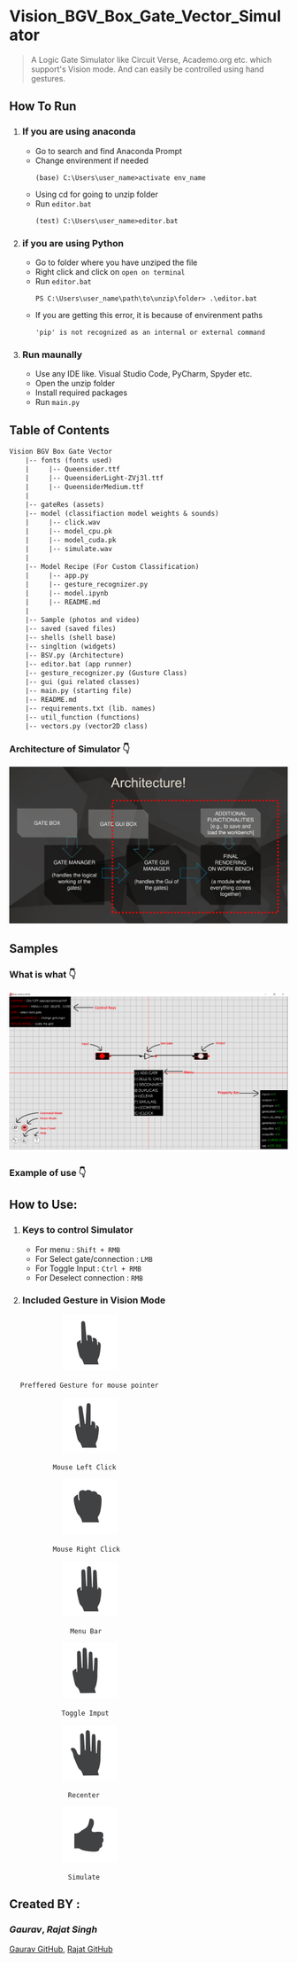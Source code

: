 # Vision_BGV_Box_Gate_Vector_Simulator
> A Logic Gate Simulator like Circuit Verse, Academo.org etc. which support's Vision mode. And can easily  be controlled using hand gestures.

## How To Run
1. ### If you are using anaconda
    * Go to search and find Anaconda Prompt
    * Change envirenment if needed 
        ```
        (base) C:\Users\user_name>activate env_name
        ```
    * Using cd for going to unzip folder
    * Run `editor.bat`
        ```
        (test) C:\Users\user_name>editor.bat
        ```
2. ### if you are using Python
    * Go to folder where you have unziped the file
    * Right click and click on `open on terminal`
    * Run `editor.bat`
        ```
        PS C:\Users\user_name\path\to\unzip\folder> .\editor.bat
        ```
    * If you are getting this error, it is because of envirenment paths
        ```
        'pip' is not recognized as an internal or external command
        ```
3. ### Run maunally
    * Use any IDE like. Visual Studio Code, PyCharm, Spyder etc.
    * Open the unzip folder
    * Install required packages
    * Run `main.py`
## Table of Contents
```
Vision BGV Box Gate Vector
    |-- fonts (fonts used)
    |     |-- Queensider.ttf
    |     |-- QueensiderLight-ZVj3l.ttf
    |     |-- QueensiderMedium.ttf
    |   
    |-- gateRes (assets)
    |-- model (classifiaction model weights & sounds)
    |     |-- click.wav
    |     |-- model_cpu.pk
    |     |-- model_cuda.pk
    |     |-- simulate.wav
    |
    |-- Model Recipe (For Custom Classification)
    |     |-- app.py
    |     |-- gesture_recognizer.py
    |     |-- model.ipynb
    |     |-- README.md
    |
    |-- Sample (photos and video)
    |-- saved (saved files)
    |-- shells (shell base)
    |-- singltion (widgets)
    |-- BSV.py (Architecture)
    |-- editor.bat (app runner)
    |-- gesture_recognizer.py (Gusture Class)
    |-- gui (gui related classes)
    |-- main.py (starting file)
    |-- README.md
    |-- requirements.txt (lib. names)
    |-- util_function (functions)
    |-- vectors.py (vector2D class)
```
### Architecture of Simulator 👇

![](Sample/arch_1.jpg)
## Samples
### What is what 👇
![](Sample/tutorial_1.png)
### Example of use 👇

## How to Use:
1. ### Keys to control Simulator 
    * For menu : `Shift + RMB`
    * For Select gate/connection : `LMB`
    * For Toggle Input : `Ctrl + RMB`
    * For Deselect connection : `RMB`
2. ### Included Gesture in Vision Mode
$~~~~~~~~~~~~~~~~~~~~~~~$ <img src="https://github.com/Rajatsingh24/Vision_BGV_Box_Gate_Vector_Simulator/blob/main/Sample/1.jpg?raw=true" alt="drawing" width="100"/>

$~~~~$ `Preffered Gesture for mouse pointer`

$~~~~~~~~~~~~~~~~~~~~~~~$ <img src="https://github.com/Rajatsingh24/Vision_BGV_Box_Gate_Vector_Simulator/blob/main/Sample/2.jpg?raw=true" alt="drawing" width="100"/>

$~~~~~~~~~~~~~~~~~~~$ `Mouse Left Click`

$~~~~~~~~~~~~~~~~~~~~~~~$ <img src="https://github.com/Rajatsingh24/Vision_BGV_Box_Gate_Vector_Simulator/blob/main/Sample/3.jpg?raw=true" alt="drawing" width="100"/>

$~~~~~~~~~~~~~~~~~~~$ `Mouse Right Click`

$~~~~~~~~~~~~~~~~~~~~~~~$ <img src="https://github.com/Rajatsingh24/Vision_BGV_Box_Gate_Vector_Simulator/blob/main/Sample/4.jpg?raw=true" alt="drawing" width="100"/>

$~~~~~~~~~~~~~~~~~~~~~~~~~~~$ `Menu Bar`

$~~~~~~~~~~~~~~~~~~~~~~~$ <img src="https://github.com/Rajatsingh24/Vision_BGV_Box_Gate_Vector_Simulator/blob/main/Sample/5.jpg?raw=true" alt="drawing" width="100"/>

$~~~~~~~~~~~~~~~~~~~~~~~$ `Toggle Imput`

$~~~~~~~~~~~~~~~~~~~~~~~$ <img src="https://github.com/Rajatsingh24/Vision_BGV_Box_Gate_Vector_Simulator/blob/main/Sample/6.jpg?raw=true" alt="drawing" width="100"/>

$~~~~~~~~~~~~~~~~~~~~~~~~~~$ `Recenter`

$~~~~~~~~~~~~~~~~~~~~~~~$ <img src="https://github.com/Rajatsingh24/Vision_BGV_Box_Gate_Vector_Simulator/blob/main/Sample/7.jpg?raw=true" alt="drawing" width="100"/>

$~~~~~~~~~~~~~~~~~~~~~~~~~~$ `Simulate`


## Created BY :
    
### *Gaurav*, *Rajat Singh*

    
[Gaurav GitHub,](https://github.com/green-gray-gaurav "gitHub link") [Rajat GitHub](https://github.com/Rajatsingh24 "gitHub link")
